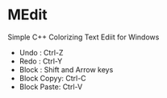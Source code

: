 # MEdit
Simple C++ Colorizing Text Ediit for Windows 

- Undo : Ctrl-Z 
- Redo : Ctrl-Y
- Block : Shift and Arrow keys
- Block Copyy: Ctrl-C
- Block Paste: Ctrl-V

